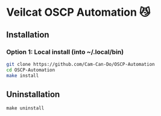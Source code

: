# Veilcat OSCP Automation 😼

## Installation

### Option 1: Local install (into ~/.local/bin)

```bash
git clone https://github.com/Cam-Can-Do/OSCP-Automation
cd OSCP-Automation
make install
```

## Uninstallation
`make uninstall`
